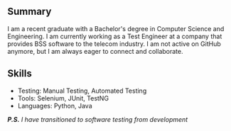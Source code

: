 

<!--
**santshvm/santshvm** is a ✨ _special_ ✨ repository because its `README.md` (this file) appears on your GitHub profile.

Here are some ideas to get you started:

- 🔭 I’m currently working on ...
- 🌱 I’m currently learning ...
- 👯 I’m looking to collaborate on ...
- 🤔 I’m looking for help with ...
- 💬 Ask me about ...
- 📫 How to reach me: ...
- 😄 Pronouns: ...
- ⚡ Fun fact: ...
-->

## Summary

I am a recent graduate with a Bachelor's degree in Computer Science and Engineering. I am currently working as a Test Engineer at a company that provides BSS software to the telecom industry. I am not active on GitHub anymore, but I am always eager to connect and collaborate.

## Skills
- Testing: Manual Testing, Automated Testing <br> 
- Tools: Selenium, JUnit, TestNG <br> 
- Languages: Python, Java <br> 


**<i>P.S.<i>** <i> I have transitioned to software testing from development<i>


